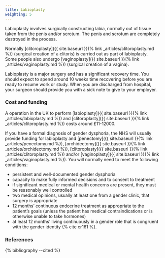 ```yaml
---
title: Labioplasty
weighting: 5
---
```


Labioplasty involves surgically constructing labia, normally out of tissue taken from the penis and/or scrotum. The penis and scrotum are completely destroyed in the process.

Normally [clitoroplasty]({{ site.baseurl }}{% link _articles/clitoroplasty.md %}) (surgical creation of a clitoris) is carried out as part of labioplasty. Some people also undergo [vaginoplasty]({{ site.baseurl }}{% link _articles/vaginoplasty.md %}) (surgical creation of a vagina). 

Labioplasty is a major surgery and has a significant recovery time. You should expect to spend around 10 weeks time recovering before you are ready to resume work or study. When you are discharged from hospital, your surgeon should provide you with a sick note to give to your employer.

### Cost and funding

A operation in the UK to perform [labioplasty]({{ site.baseurl }}{% link _articles/labioplasty.md %}) and [clitoroplasty]({{ site.baseurl }}{% link _articles/clitoroplasty.md %}) costs around £11-12000.

If you have a formal diagnosis of gender dysphoria, the NHS will usually provide funding for labioplasty and [penectomy]({{ site.baseurl }}{% link _articles/penectomy.md %}), [orchidectomy]({{ site.baseurl }}{% link _articles/orchidectomy.md %}), [clitoroplasty]({{ site.baseurl }}{% link _articles/clitoroplasty.md %}) and/or [vaginoplasty]({{ site.baseurl }}{% link _articles/vaginoplasty.md %}). You will normally need to meet the following conditions:

- persistent and well-documented gender dysphoria
- capacity to make fully informed decisions and to consent to treatment
- if significant medical or mental health concerns are present, they must be reasonably well controlled
- two medical opinions, usually at least one from a gender clinic, that surgery is appropriate 
- 12 months’ continuous endocrine treatment as appropriate to the
patient’s goals (unless the patient has medical contraindications
or is otherwise unable to take hormones)
- at least 12 months’ living continuously in a gender role that is
congruent with the gender identity {% cite cr161 %}.

### References

{% bibliography --cited %}  